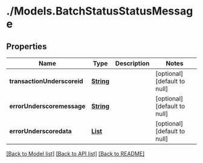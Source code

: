 # ./Models.BatchStatusStatusMessage
## Properties

Name | Type | Description | Notes
------------ | ------------- | ------------- | -------------
**transactionUnderscoreid** | [**String**](string.md) |  | [optional] [default to null]
**errorUnderscoremessage** | [**String**](string.md) |  | [optional] [default to null]
**errorUnderscoredata** | [**List**](integer.md) |  | [optional] [default to null]

[[Back to Model list]](../README.md#documentation-for-models) [[Back to API list]](../README.md#documentation-for-api-endpoints) [[Back to README]](../README.md)


